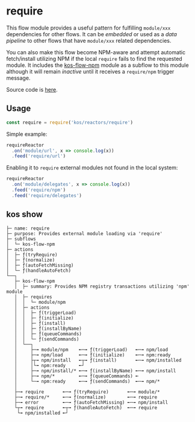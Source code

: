 # require

This flow module provides a useful pattern for fulfilling `module/xxx`
dependencies for other flows. It can be *embedded* or used as a *data
pipeline* to other flows that have `module/xxx` related dependencies.

You can also make this flow become NPM-aware and attempt automatic
fetch/install utilizing NPM if the local `require` fails to find the
requested module. It includes the [kos-flow-npm](./npm.md) module as a
subflow to this module although it will remain *inactive* until it
receives a `require/npm` trigger message.

Source code is [here](./require.js).

## Usage

```js
const require = require('kos/reactors/require')
```

Simple example:
```js
requireReactor
  .on('module/url', x => console.log(x))
  .feed('require/url')
```

Enabling it to `require` external modules not found in the local
system:
```js
requireReactor
  .on('module/delegates', x => console.log(x))
  .feed('require/npm')
  .feed('require/delegates')
```

## kos show

```
├─ name: require
├─ purpose: Provides external module loading via 'require'
├─ subflows
│  └─ kos-flow-npm
├─ actions
│  ├─ ƒ(tryRequire)
│  ├─ ƒ(normalize)
│  ├─ ƒ(autoFetchMissing)
│  └─ ƒ(handleAutoFetch)
└──┐
   ├─ kos-flow-npm
   │  ├─ summary: Provides NPM registry transactions utilizing 'npm' module
   │  ├─ requires
   │  │  └─ module/npm
   │  ├─ actions
   │  │  ├─ ƒ(triggerLoad)
   │  │  ├─ ƒ(initialize)
   │  │  ├─ ƒ(install)
   │  │  ├─ ƒ(installByName)
   │  │  ├─ ƒ(queueCommands)
   │  │  └─ ƒ(sendCommands)
   │  └──┐
   │     ├─╼ module/npm    ╾─╼ ƒ(triggerLoad)   ╾─╼ npm/load
   │     ├─╼ npm/load      ╾─╼ ƒ(initialize)    ╾─╼ npm:ready
   │     ├┬╼ npm/install   ╾┬╼ ƒ(install)       ╾─╼ npm/installed
   │     │└╼ npm:ready     ╾┘
   │     ├─╼ npm/install/* ╾─╼ ƒ(installByName) ╾─╼ npm/install
   │     ├─╼ npm/*         ╾─╼ ƒ(queueCommands) ╾
   │     └─╼ npm:ready     ╾─╼ ƒ(sendCommands)  ╾─╼ npm/*
   │
   ├─╼ require       ╾─╼ ƒ(tryRequire)       ╾─╼ module/*
   ├─╼ require/*     ╾─╼ ƒ(normalize)        ╾─╼ require
   ├─╼ error         ╾─╼ ƒ(autoFetchMissing) ╾─╼ npm/install
   └┬╼ require       ╾┬╼ ƒ(handleAutoFetch)  ╾─╼ require
    └╼ npm/installed ╾┘
```
